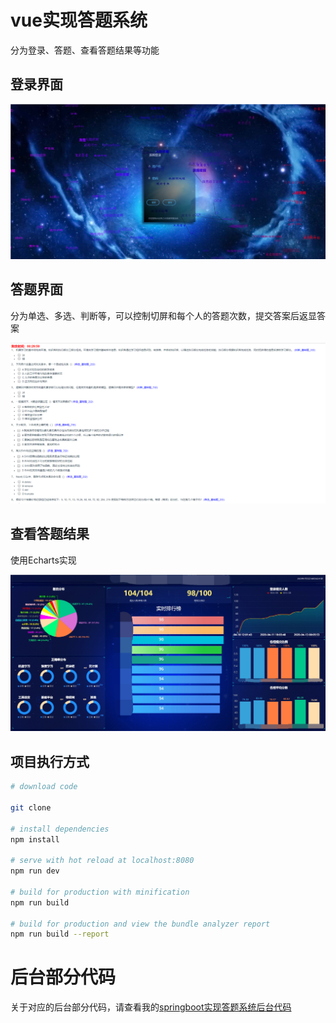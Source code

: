 # vue实现答题系统

分为登录、答题、查看答题结果等功能

## 登录界面

![登录界面](https://github.com/chengabc930919/project/blob/master/%E7%99%BB%E5%BD%95%E7%95%8C%E9%9D%A2.png)

## 答题界面

分为单选、多选、判断等，可以控制切屏和每个人的答题次数，提交答案后返显答案

![答题界面](https://github.com/chengabc930919/project/blob/master/%E7%AD%94%E9%A2%98%E7%95%8C%E9%9D%A2.png)

## 查看答题结果

使用Echarts实现

![大屏界面](https://github.com/chengabc930919/project/blob/master/%E5%A4%A7%E5%B1%8F%E7%95%8C%E9%9D%A2.png)

## 项目执行方式

``` bash
# download code

git clone

# install dependencies
npm install

# serve with hot reload at localhost:8080
npm run dev

# build for production with minification
npm run build

# build for production and view the bundle analyzer report
npm run build --report
```

# 后台部分代码 
关于对应的后台部分代码，请查看我的[springboot实现答题系统后台代码](https://github.com/chengabc930919/serverproject )</br>
